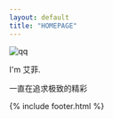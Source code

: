 ```yaml
---
layout: default
title: "HOMEPAGE"
---
```


<div class="header">
    <div class="tx">
      <img src="https://q1.qlogo.cn/g?b=qq&amp;nk=1764712330&amp;s=640" alt="qq">
    </div>
    <div class="contact">
      <p>I'm 艾菲.</p>
    </div>
</div>
<div class="main">
    <div id="hitokoto"><p id="hitokoto_text">一直在追求极致的精彩</p></div>
<script>
var xhr = new XMLHttpRequest();
xhr.open('get', 'https://v1.hitokoto.cn');
xhr.onreadystatechange = function () {
  if (xhr.readyState === 4) {
    var data = JSON.parse(xhr.responseText);
    var hitokoto = document.getElementById('hitokoto_text');
    hitokoto.innerText = data.hitokoto;
  }
}
xhr.send();
</script>
</div>
 
{% include footer.html %}